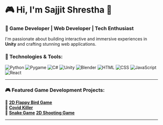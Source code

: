# 🎮 Hi, I'm Sajjit Shrestha 👋  

### 🌟 Game Developer | Web Developer | Tech Enthusiast  

I'm passionate about building interactive and immersive experiences in **Unity** and crafting stunning web applications.  

### 🚀 Technologies & Tools:
![Python](https://img.shields.io/badge/Python-3776AB?style=for-the-badge&logo=python&logoColor=white)
![Pygame](https://img.shields.io/badge/Pygame-3776AB?style=for-the-badge&logo=python&logoColor=white)
![C#](https://img.shields.io/badge/C%23-239120?style=for-the-badge&logo=csharp&logoColor=white)
![Unity](https://img.shields.io/badge/Unity-100000?style=for-the-badge&logo=unity&logoColor=white)
![Blender](https://img.shields.io/badge/Blender-FA7600?style=for-the-badge&logo=blender&logoColor=white)
![HTML](https://img.shields.io/badge/HTML5-E34F26?style=for-the-badge&logo=html5&logoColor=white)
![CSS](https://img.shields.io/badge/CSS3-1572B6?style=for-the-badge&logo=css3&logoColor=white)
![JavaScript](https://img.shields.io/badge/JavaScript-F7DF1E?style=for-the-badge&logo=javascript&logoColor=black)
![React](https://img.shields.io/badge/React-20232A?style=for-the-badge&logo=react&logoColor=61DAFB)

---

### 🎮 Featured Game Development Projects:
🐥 [**2D Flappy Bird Game**](https://github.com/SajjitStha/CovidKiller)  
🦠 [**Covid Killer**](https://github.com/SajjitStha/CovidKiller)  
🐍 [**Snake Game**](https://github.com/SajjitStha/CovidKiller)
[**2D Shooting Game**](https://github.com/SajjitStha/2p-shooting-game)

---


